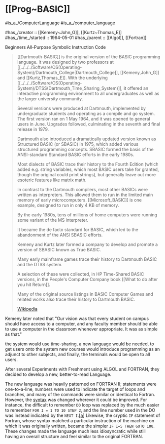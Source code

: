 # [[Prog~BASIC]] 

#is_a_/ComputerLanguage 
#is_a_/computer_language  

#has_/creator :: [[Kemeny~John_G]], [[Kurtz~Thomas_E]]
#has_/time_/started :: 1964-05-01 
#has_/parent :: [[Algol]], [[Fortran]] 


Beginners 
All-Purpose 
Symbolic 
Instruction 
Code 


> [[Dartmouth-BASIC]] is the original version of the BASIC programming language. 
> It was designed by two professors at [[../../../Software/OS(Operating-System)/Dartmouth_College|Dartmouth_College]], [[Kemeny,John_G]] and [[Kurtz,Thomas_E]]. 
> With the underlying [[../../../Software/OS(Operating-System)/DTSS(Dartmouth_Time_Sharing_System)]], 
> it offered an interactive programming environment 
> to all undergraduates as well as the larger university community.
>
> Several versions were produced at Dartmouth, 
> implemented by undergraduate students and operating as a compile and go system. 
> The first version ran on 1 May 1964, and it was opened to general users in June. 
> Upgrades followed, culminating in the seventh and final release in 1979. 
> 
> Dartmouth also introduced a dramatically updated version known as 
> Structured BASIC (or SBASIC) in 1975, 
> which added various structured programming concepts. 
> SBASIC formed the basis of the ANSI-standard Standard BASIC efforts 
> in the early 1980s.
>
> Most dialects of BASIC trace their history to the Fourth Edition 
> (which added e.g. string variables, which most BASIC users take for granted, 
> though the original could print strings), 
> but generally leave out more esoteric features like matrix math. 
> 
> In contrast to the Dartmouth compilers, 
> most other BASICs were written as interpreters. 
> This allowed them to run in the limited main memory of early microcomputers. 
> [[Microsoft_BASIC]] is one example, designed to run in only 4 KB of memory. 
> 
> By the early 1980s, tens of millions of home computers 
> were running some variant of the MS interpreter. 
> 
> It became the de facto standard for BASIC, 
> which led to the abandonment of the ANSI SBASIC efforts. 
> 
> Kemeny and Kurtz later formed a company 
> to develop and promote a version of SBASIC known as True BASIC.
>
> Many early mainframe games 
> trace their history to Dartmouth BASIC and the DTSS system. 
> 
> A selection of these were collected, in HP Time-Shared BASIC versions, 
> in the People's Computer Company book [[What to do after you hit Return]]. 
> 
> Many of the original source listings in BASIC Computer Games and related works 
> also trace their history to Dartmouth BASIC.
>
> [Wikipedia](https://en.wikipedia.org/wiki/Dartmouth%20BASIC)

Kemeny later noted that "Our vision was that every student on campus should have access to a computer, and any faculty member should be able to use a computer in the classroom whenever appropriate. It was as simple as that."

the system would use time-sharing, a new language would be needed, to get users onto the system new courses would introduce programming as an adjunct to other subjects, and finally, the terminals would be open to all users. 

After several Experiments with Freshment using ALGOL and FORTRAN, they decided to develop a new, better-to-read Language. 

The new language was heavily patterned on FORTRAN II; statements were one-to-a-line, numbers were used to indicate the target of loops and branches, and many of the commands were similar or identical to Fortran. However, the [syntax](https://en.wikipedia.org/wiki/Syntax_(programming_languages) "Syntax (programming languages)") was changed wherever it could be improved. For instance, the difficult to remember `DO` loop was replaced by the much easier to remember `FOR I = 1 TO 10 STEP 2`, and the line number used in the DO was instead indicated by the `NEXT I`.[[a]](https://en.wikipedia.org/wiki/BASIC#cite_note-9) Likewise, the cryptic `IF` statement of Fortran, whose syntax matched a particular instruction of the machine on which it was originally written, became the simpler `IF I=5 THEN GOTO 100`. These changes made the language much less idiosyncratic while still having an overall structure and feel similar to the original FORTRAN. 
